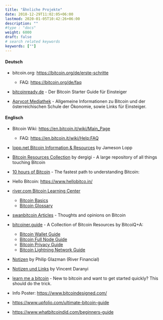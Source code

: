 ```yaml
---
title: "Ähnliche Projekte"
date: 2018-12-29T11:02:05+06:00
lastmod: 2020-01-05T10:42:26+06:00
description: ""
#type : "docs"
weight: 6000
draft: false
# search related keywords
keywords: [""]
---
```


#### Deutsch

- bitcoin.org: https://bitcoin.org/de/erste-schritte
  - FAQ: https://bitcoin.org/de/faq

- [bitcoinready.de](https://www.bitcoinready.de/bitcoin-starter-guide-fuer-einsteiger) - Der Bitcoin Starter Guide für Einsteiger

- [Aprycot Mediathek](https://aprycot.media/thek/) - Allgemeine Informationen zu Bitcoin und der österreichischen Schule der Ökonomie, sowie Links für Einsteiger.

#### Englisch
- Bitcoin Wiki: https://en.bitcoin.it/wiki/Main_Page
  - FAQ: https://en.bitcoin.it/wiki/Help:FAQ

- [lopp.net  Bitcoin Information & Resources](https://www.lopp.net/bitcoin-information.html) by Jameson Lopp

- [Bitcoin Resources Collection](https://bitcoin-resources.com) by dergigi - A large repository of all things touching Bitcoin 

- [10 hours of Bitcoin](https://10hoursofbitcoin.com/) - The fastest path to understanding Bitcoin: 

- Hello Bitcoin: https://www.hellobitco.in/

- [river.com Bitcoin Learning Center](https://river.com/learn/)
  - [Bitcoin Basics](https://river.com/learn/basics/)
  - [Bitcoin Glossary](https://river.com/learn/terms/)
  
- [swanbitcoin Articles](https://www.swanbitcoin.com/signal/) - Thoughts and opinions on Bitcoin
  
- [bitcoiner.guide](https://bitcoiner.guide/) - A Collection of Bitcoin Resources by BitcoiQ+A: 
  - [Bitcoin Wallet Guide](https://bitcoiner.guide/wallet/)
  - [Bitcoin Full Node Guide](https://node.guide/)
  - [Bitcoin Privacy Guide](https://bitcoinprivacy.guide/)
  - [Bitcoin Lightning Network Guide](https://ln.guide/)
  
- [Notizen](https://bitcoin.philipglazman.com/) by Philip Glazman (River Financial)

- [Notizen und Links](https://vincentdaranyi.com/bitcoin) by Vincent Daranyi
  
- [learn me a bitcoin](https://learnmeabitcoin.com/beginners/) - New to bitcoin and want to get started quickly? This should do the trick. 

- Info Poster: https://www.bitcoindesigned.com/

- https://www.upfolio.com/ultimate-bitcoin-guide

- https://www.whatbitcoindid.com/beginners-guide


